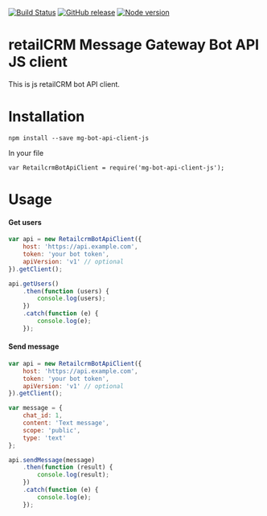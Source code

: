 [![Build Status](https://img.shields.io/travis/retailcrm/mg-bot-api-client-js/master.svg?logo=travis&style=flat-square)](https://travis-ci.org/retailcrm/mg-bot-api-client-js)
[![GitHub release](https://img.shields.io/github/release/retailcrm/mg-bot-api-client-js.svg?style=flat-square)](https://github.com/retailcrm/mg-bot-api-client-js/releases)
[![Node version](https://img.shields.io/node/v/mg-bot-api-client-js.svg?style=flat-square)](https://www.npmjs.com/package/mg-api-client)


# retailCRM Message Gateway Bot API JS client

This is js retailCRM bot API client.

# Installation
```
npm install --save mg-bot-api-client-js
```
In your file
```
var RetailcrmBotApiClient = require('mg-bot-api-client-js');
```
# Usage
#### Get users
```javascript
var api = new RetailcrmBotApiClient({
    host: 'https://api.example.com',
    token: 'your bot token',
    apiVersion: 'v1' // optional
}).getClient();

api.getUsers()
    .then(function (users) {
        console.log(users);
    })
    .catch(function (e) {
        console.log(e);
    });
```

#### Send message
```javascript
var api = new RetailcrmBotApiClient({
    host: 'https://api.example.com',
    token: 'your bot token',
    apiVersion: 'v1' // optional
}).getClient();

var message = {
    chat_id: 1,
    content: 'Text message',
    scope: 'public',
    type: 'text'
};

api.sendMessage(message)
    .then(function (result) {
        console.log(result);
    })
    .catch(function (e) {
        console.log(e);
    });
```
